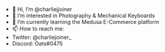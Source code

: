 - 👋 Hi, I’m @charliejjoiner
- 👀 I’m interested in Photography & Mechanical Keyboards
- 🌱 I’m currently learning the Medusa E-Commerce platform
- 📫 How to reach me:
- Twitter: @charliejoiner_
- Discord: Oats#0475

<!---
charliejjoiner/charliejjoiner is a ✨ special ✨ repository because its `README.md` (this file) appears on your GitHub profile.
You can click the Preview link to take a look at your changes.
--->
